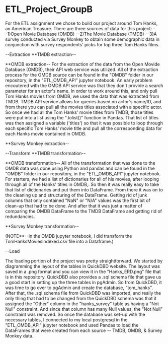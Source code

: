 # ETL_Project_GroupB

For the ETL assignment we chose to build our project around Tom Hanks, an American Treasure.  There are three sources of data for this project:
--1)Open Movie Database (OMDB)
--2)The Movie Database (TMDB)
--3)A survey conducted via Survey Monkey to obtain some demographic data in conjunction with survey respondents' picks for top three Tom Hanks films.

--Extraction
**TMDB extraction--

**OMDB extraction--
For the extraction of the data from the Open Movide Database (OMDB), their API web service was utilized.  All of the extraction process for the OMDB source can be found in the "OMDB" folder in our repository, in the "ETL_OMDB_API" jupyter notebook. An early problem encoutered with the OMDB API service was that they don't provide a search parameter for an actor's name.  In order to work around this, and only pull Tom Hanks movies from OMDB, we used the data that was extracted from TMDB.  TMDB API service allows for queries based on actor's name/ID, and from there you can pull all the movies titles associated with a specific actor.  So once we had all the Tom Hanks' movie titles from TMDB, those titles were put into a list using the ".tolist()" function in Pandas.  That list of titles was then assigned a variable ('titles') so that it was possible to loop through each specific Tom Hanks' movie title and pull all the corresponding data for each Hanks movie contained in OMDB.  

**Survey Monkey extraction--


--Transform
**TMDB transformation--


**OMDB transformation--
All of the transformation that was done to the OMDB data was done using Python and pandas and can be found in the "OMDB" folder in our repository, in the "ETL_OMDB_API" jupyter notebook.  For starters, we had a list of dictionaries for all of his movies, after looping through all of the Hanks' titles in OMDB,.  So then it was really easy to take that list of dictionaries and put them into DataFrame.  From there it was on to the cleaning up and structuring of the DataFrame.  Getting rid of junk columns that only contained "NaN" or "N/A" values was the first bit of clean-up that had to be done.  And after that it was just a matter of comparing the OMDB DataFrame to the TMDB DataFrame and getting rid of redundancies.


**Survey Monkey transformation--

(NOTE**--in the OMDB jupyter notebook, I did transform the TomHanksMoviesIndexed.csv file into a Dataframe.)



--Load

The loading portion of the project was pretty straightforward.  We started by diagramming the layout of the tables in QuickDBD website.  The layout was saved in a .png format and you can view it in the "Hanks_ERD.png" file that is in this repository.  QuickDBD also provides a .sql schema file that gave us a good start in setting up the three tables in pgAdmin.  So from QuickDBD, it was time to go over to pgAdmin and create the database, "tom_hanks".  After that, the .sql schema file from QuickDBD was imported, and really the only thing that had to be changed from the QuickDBD schema was that it assigned the "Other" column in the "hanks_survey" table as having a "Not Null" constraint.  And since that column has many Null values, the "Not Null" constraint was removed.  So once the database was set-up with the necessary tables, I connected to my local postgresql in the "ETL_OMDB_API" jupyter notebook and used Pandas to load the DataFrames that were created from each source -- TMDB, OMDB, & Survey Monkey data.